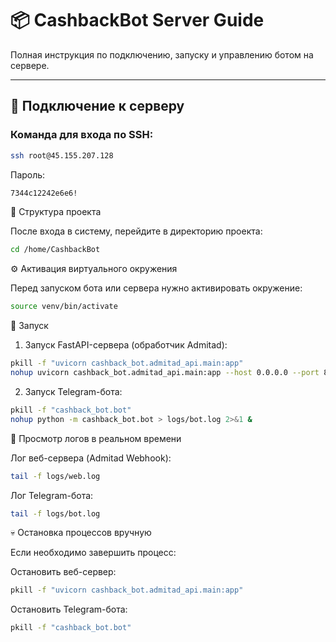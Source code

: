 # 📦 CashbackBot Server Guide

Полная инструкция по подключению, запуску и управлению ботом на сервере.

---

## 🔐 Подключение к серверу

### Команда для входа по SSH:

```bash
ssh root@45.155.207.128
```
Пароль:
```bash
7344c12242e6e6!
```

📁 Структура проекта

После входа в систему, перейдите в директорию проекта:
```bash
cd /home/CashbackBot
```
⚙️ Активация виртуального окружения

Перед запуском бота или сервера нужно активировать окружение:
```bash
source venv/bin/activate
```
🚀 Запуск
1. Запуск FastAPI-сервера (обработчик Admitad):
```bash
pkill -f "uvicorn cashback_bot.admitad_api.main:app"
nohup uvicorn cashback_bot.admitad_api.main:app --host 0.0.0.0 --port 8000 > logs/web.log 2>&1 &
```
2. Запуск Telegram-бота:
```bash
pkill -f "cashback_bot.bot"
nohup python -m cashback_bot.bot > logs/bot.log 2>&1 &
```

📄 Просмотр логов в реальном времени

Лог веб-сервера (Admitad Webhook):
```bash
tail -f logs/web.log
```
Лог Telegram-бота:
```bash
tail -f logs/bot.log
```
💀 Остановка процессов вручную

Если необходимо завершить процесс:

Остановить веб-сервер:
```bash
pkill -f "uvicorn cashback_bot.admitad_api.main:app"
```
Остановить Telegram-бота:
```bash
pkill -f "cashback_bot.bot"
```
